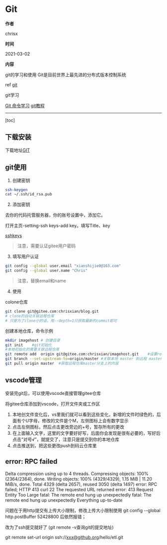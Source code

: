 # Git

**作者**

chrisx

**时间**

2021-03-02

**内容**

git的学习和使用
Git是目前世界上最先进的分布式版本控制系统

ref [git](https://git-scm.com/doc)

git学习

[Git 命令学习](https://oschina.gitee.io/learn-git-branching)
[git教程](https://www.liaoxuefeng.com/wiki/896043488029600)

---

[toc]

## 下载安装

下载地址[GIT](https://git-scm.com/download/)

## git使用

1. 创建密钥

```sh
ssh-keygen
cat ~/.ssh/id_rsa.pub

```

2. 添加密钥

去你的代码托管服务器，你的账号设置中，添加它。

打开主页-setting-ssh keys-add key。填写Title、key

[sshkeys](https://gitee.com/profile/sshkeys)

> 注意，需要认证gitee用户密码

3. 填写用户认证

```sh
git config --global user.email "xianshijie0@163.com"
git config --global user.name "Chris"

```

> 注意，替换email和name

4. 使用

colone仓库

```sh
git clone git@gitee.com:chrisxian/blog.git 
# clone的自动关联远程仓库
# 只是为了clone小的话，用--depth=1只获取最新的commit即可
```

创建本地仓库，命令示例

```sh
mkdir imagehost # 创建目录
git init    #git初始化
#本地初始化的需要关联远程仓库
git remote add  origin git@gitee.com:chrisxian/imagehost.git    #设置remote地址
git branch --set-upstream-to=origin/master #关联本地 master 到远程 master
git pull origin master  #获取远程仓库master分支上的内容
```




## vscode管理

安装完git后，可以使用vscode直接管理gitee仓库

将gitee仓库添加到vscode，打开文件夹或工作区

1. 本地创文件变化后，vs里我们就可以看到这些变化，新增的文件时绿色的，后面有个U字母，修改的文件是个M，左侧图标上会有数字显示
2. 点击左侧图标，然后点击更改旁边的+号，暂存所有的更改
3. 在上面输入文字，这里的文字要好好写，后面你会发现是很有必要的，写好后点击“对号√”，就提交了，注意只是提交到你的本地仓库
4. 点击推送到，把这些更改push到码云仓库里

## error: RPC failed

Delta compression using up to 4 threads.
Compressing objects: 100% (2364/2364), done.
Writing objects: 100% (4329/4329), 1.15 MiB | 11.20 MiB/s, done.
Total 4329 (delta 2657), reused 3050 (delta 1497)
error: RPC failed; HTTP 413 curl 22 The requested URL returned error: 413 Request Entity Too Large
fatal: The remote end hung up unexpectedly
fatal: The remote end hung up unexpectedly
Everything up-to-date

问题在于用http提交有上传大小限制，修改上传大小限制使用 git config --global http.postBuffer 52428800 后依然报错；

改为了ssh提交就好了 (git remote -v查询git的提交地址)

git remote set-url origin ssh://xxx@github.org/hello/etl.git